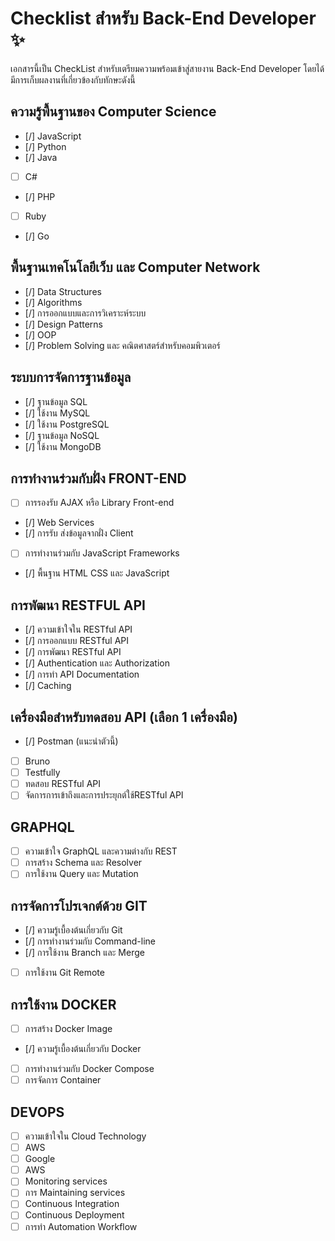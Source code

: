 # Checklist สำหรับ Back-End Developer ✨

เอกสารนี้เป็น CheckList สำหรับเตรียมความพร้อมเข้าสู่สายงาน Back-End Developer โดยได้มีการเก็บผลงานที่เกี่ยวข้องกับทักษะดังนี้

## ความรู้พื้นฐานของ Computer Science

- [/] JavaScript
- [/] Python
- [/] Java
- [ ] C#
- [/] PHP
- [ ] Ruby
- [/] Go

## พื้นฐานเทคโนโลยีเว็บ และ Computer Network

- [/] Data Structures
- [/] Algorithms
- [/] การออกแบบและการวิเคราะห์ระบบ
- [/] Design Patterns
- [/] OOP
- [/] Problem Solving และ คณิตศาสตร์สําหรับคอมพิวเตอร์

## ระบบการจัดการฐานข้อมูล

- [/] ฐานข้อมูล SQL
- [/] ใช้งาน MySQL
- [/] ใช้งาน PostgreSQL
- [/] ฐานข้อมูล NoSQL
- [/] ใช้งาน MongoDB

## การทํางานร่วมกับฝั่ง FRONT-END

- [ ] การรองรับ AJAX หรือ Library Front-end
- [/] Web Services
- [/] การรับ ส่งข้อมูลจากฝั่ง Client
- [ ] การทํางานร่วมกับ JavaScript Frameworks
- [/] พื้นฐาน HTML CSS และ JavaScript

## การพัฒนา RESTFUL API

- [/] ความเข้าใจใน RESTful API
- [/] การออกแบบ RESTful API
- [/] การพัฒนา RESTful API
- [/] Authentication และ Authorization
- [/] การทํา API Documentation
- [/] Caching

## เครื่องมือสําหรับทดสอบ API (เลือก 1 เครื่องมือ)

- [/] Postman (แนะนําตัวนี้)
- [ ] Bruno
- [ ] Testfully
- [ ] ทดสอบ RESTful API
- [ ] จัดการการเข้าถึงและการประยุกต์ใช้RESTful API

## GRAPHQL

- [ ] ความเข้าใจ GraphQL และความต่างกับ REST
- [ ] การสร้าง Schema และ Resolver
- [ ] การใช้งาน Query และ Mutation

## การจัดการโปรเจกต์ด้วย GIT

- [/] ความรู้เบื้องต้นเกี่ยวกับ Git
- [/] การทํางานร่วมกับ Command-line
- [/] การใช้งาน Branch และ Merge
- [ ] การใช้งาน Git Remote

## การใช้งาน DOCKER

- [ ] การสร้าง Docker Image
- [/] ความรู้เบื้องต้นเกี่ยวกับ Docker
- [ ] การทํางานร่วมกับ Docker Compose
- [ ] การจัดการ Container

## DEVOPS

- [ ] ความเข้าใจใน Cloud Technology
- [ ] AWS
- [ ] Google
- [ ] AWS
- [ ] Monitoring services
- [ ] การ Maintaining services
- [ ] Continuous Integration
- [ ] Continuous Deployment
- [ ] การทํา Automation Workflow
